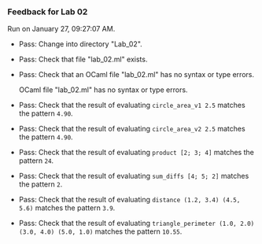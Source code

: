 ### Feedback for Lab 02

Run on January 27, 09:27:07 AM.

+ Pass: Change into directory "Lab_02".

+ Pass: Check that file "lab_02.ml" exists.

+ Pass: Check that an OCaml file "lab_02.ml" has no syntax or type errors.

    OCaml file "lab_02.ml" has no syntax or type errors.



+ Pass: Check that the result of evaluating `circle_area_v1 2.5` matches the pattern `4.90`.

   



+ Pass: Check that the result of evaluating `circle_area_v2 2.5` matches the pattern `4.90`.

   



+ Pass: Check that the result of evaluating `product [2; 3; 4]` matches the pattern `24`.

   



+ Pass: Check that the result of evaluating `sum_diffs [4; 5; 2]` matches the pattern `2`.

   



+ Pass: Check that the result of evaluating `distance (1.2, 3.4) (4.5, 5.6)` matches the pattern `3.9`.

   



+ Pass: Check that the result of evaluating `triangle_perimeter (1.0, 2.0) (3.0, 4.0) (5.0, 1.0)` matches the pattern `10.55`.

   



